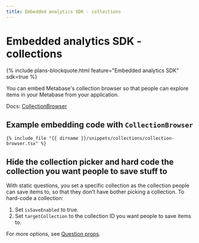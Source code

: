 ```yaml
---
title: Embedded analytics SDK - collections
---
```


# Embedded analytics SDK - collections

{% include plans-blockquote.html feature="Embedded analytics SDK" sdk=true %}

You can embed Metabase's collection browser so that people can explore items in your Metabase from your application.

Docs: [CollectionBrowser](./generated/html/CollectionBrowser.html)

## Example embedding code with `CollectionBrowser`

```tsx
{% include_file "{{ dirname }}/snippets/collections/collection-browser.tsx" %}
```

## Hide the collection picker and hard code the collection you want people to save stuff to

With static questions, you set a specific collection as the collection people can save items to, so that they don't have bother picking a collection. To hard-code a collection:

1. Set `isSaveEnabled` to true.
2. Set `targetCollection` to the collection ID you want people to save items to.

For more options, see [Question props](./questions.md#question-props).
